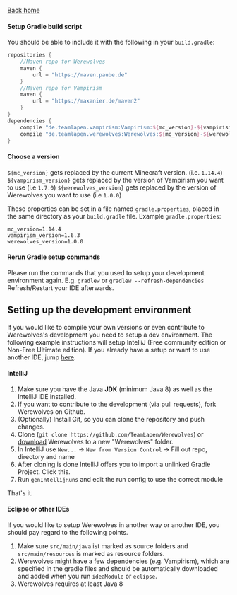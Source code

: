 [Back home](../README.md)
#### Setup Gradle build script

You should be able to include it with the following in your `build.gradle`:
```gradle
repositories {
    //Maven repo for Werewolves
    maven {
        url = "https://maven.paube.de"
    }
    //Maven repo for Vampirism
    maven {
        url = "https://maxanier.de/maven2"
    }
}
dependencies {
    compile "de.teamlapen.vampirism:Vampirism:${mc_version}-${vampirism_version}"
    compile "de.teamlapen.werewolves:Werewolves:${mc_version}-${werewolves_version}"
}
```

#### Choose a version
`${mc_version}` gets replaced by the current Minecraft version. (i.e. `1.14.4`)
`${vampirism_version}` gets replaced by the version of Vampirism you want to use (i.e `1.7.0`)
`${werewolves_version}` gets replaced by the version of Werewolves you want to use (i.e `1.0.0`)

These properties can be set in a file named `gradle.properties`, placed in the same directory as your `build.gradle` file.
Example `gradle.properties`:
```
mc_version=1.14.4
vampirism_version=1.6.3
werewolves_version=1.0.0
```

#### Rerun Gradle setup commands
Please run the commands that you used to setup your development environment again.
E.g. `gradlew` or `gradlew --refresh-dependencies`
Refresh/Restart your IDE afterwards.

## Setting up the development environment
If you would like to compile your own versions or even contribute to Werewolves's development you need to setup a dev environment.
The following example instructions will setup IntelliJ (Free community edition or Non-Free Ultimate edition). If you already have a setup or want to use another IDE, jump [here](#setting-up-werewolves-in-another-environment).

#### IntelliJ
1. Make sure you have the Java **JDK** (minimum Java 8) as well as the IntelliJ IDE installed.
2. If you want to contribute to the development (via pull requests), fork Werewolves on Github.
3. (Optionally) Install Git, so you can clone the repository and push changes.
4. Clone (`git clone https://github.com/TeamLapen/Werewolves`) or [download](https://github.com/TeamLapen/Werewolves/archive/14) Werewolves to a new "Werewolves" folder.
5. In IntelliJ use `New...` -> `New from Version Control` -> Fill out repo, directory and name
6. After cloning is done IntelliJ offers you to import a unlinked Gradle Project. Click this.
7. Run `genIntellijRuns` and edit the run config to use the correct module


That's it.

#### Eclipse or other IDEs
If you would like to setup Werewolves in another way or another IDE, you should pay regard to the following points.  
1. Make sure `src/main/java` ist marked as source folders and `src/main/resources` is marked as resource folders.  
2. Werewolves might have a few dependencies (e.g. Vampirism), which are specified in the gradle files and should be automatically downloaded and added when you run `ideaModule` or `eclipse`.  
3. Werewolves requires at least Java 8 